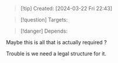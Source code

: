 
>[!tip] Created: [2024-03-22 Fri 22:43]

>[!question] Targets: 

>[!danger] Depends: 

Maybe this is all that is actually required ?

Trouble is we need a legal structure for it.